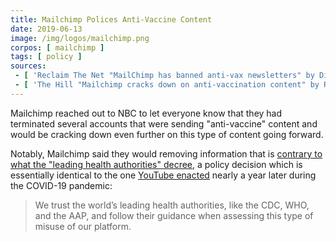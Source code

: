 ```yaml
---
title: Mailchimp Polices Anti-Vaccine Content
date: 2019-06-13
image: /img/logos/mailchimp.png
corpos: [ mailchimp ]
tags: [ policy ]
sources:
 - [ 'Reclaim The Net "MailChimp has banned anti-vax newsletters" by Didi Rankovic (17 Jun 2019)', 'https://reclaimthenet.org/newsletter-mailchimp-banned-anti-vax-content/' ]
 - [ 'The Hill "Mailchimp cracks down on anti-vaccination content" by Rebecca Klar (13 Jun 2019)', 'https://archive.is/puZWV' ]
---
```


Mailchimp reached out to NBC to let everyone know that they had terminated
several accounts that were sending "anti-vaccine" content and would be cracking
down even further on this type of content going forward.

Notably, Mailchimp said they would removing information that is [contrary to
what the "leading health authorities"
decree](https://archive.is/9l0YP#selection-1089.1-1089.158), a policy decision
which is essentially identical to the one [YouTube
enacted](/e/youtube-says-contradicting-who-will-violate-guidelines/)
nearly a year later during the COVID-19 pandemic:

> We trust the world’s leading health authorities, like the CDC, WHO, and the
> AAP, and follow their guidance when assessing this type of misuse of our
> platform.
